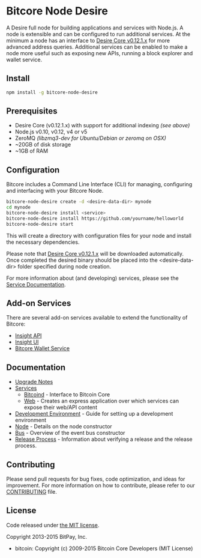 Bitcore Node Desire
============

A Desire full node for building applications and services with Node.js. A node is extensible and can be configured to run additional services. At the minimum a node has an interface to [Desire Core v0.12.1.x](https://github.com/desirecoin/desire/tree/v0.12.1.x) for more advanced address queries. Additional services can be enabled to make a node more useful such as exposing new APIs, running a block explorer and wallet service.

## Install

```bash
npm install -g bitcore-node-desire
```

## Prerequisites

- Desire Core (v0.12.1.x) with support for additional indexing *(see above)*
- Node.js v0.10, v0.12, v4 or v5
- ZeroMQ *(libzmq3-dev for Ubuntu/Debian or zeromq on OSX)*
- ~20GB of disk storage
- ~1GB of RAM

## Configuration

Bitcore includes a Command Line Interface (CLI) for managing, configuring and interfacing with your Bitcore Node.

```bash
bitcore-node-desire create -d <desire-data-dir> mynode
cd mynode
bitcore-node-desire install <service>
bitcore-node-desire install https://github.com/yourname/helloworld
bitcore-node-desire start
```

This will create a directory with configuration files for your node and install the necessary dependencies.

Please note that [Desire Core v0.12.1.x](https://github.com/desirecoin/desire/tree/v0.12.1.x) will be downloaded automatically. Once completed the desired binary should be placed into the &lt;desire-data-dir&gt; folder specified during node creation.

For more information about (and developing) services, please see the [Service Documentation](docs/services.md).

## Add-on Services

There are several add-on services available to extend the functionality of Bitcore:

- [Insight API](https://github.com/desirecoin/insight-api-desire/tree/master)
- [Insight UI](https://github.com/desirecoin/insight-ui-desire/tree/master)
- [Bitcore Wallet Service](https://github.com/desirecoin/bitcore-wallet-service/tree/master)

## Documentation

- [Upgrade Notes](docs/upgrade.md)
- [Services](docs/services.md)
  - [Bitcoind](docs/services/bitcoind.md) - Interface to Bitcoin Core
  - [Web](docs/services/web.md) - Creates an express application over which services can expose their web/API content
- [Development Environment](docs/development.md) - Guide for setting up a development environment
- [Node](docs/node.md) - Details on the node constructor
- [Bus](docs/bus.md) - Overview of the event bus constructor
- [Release Process](docs/release.md) - Information about verifying a release and the release process.

## Contributing

Please send pull requests for bug fixes, code optimization, and ideas for improvement. For more information on how to contribute, please refer to our [CONTRIBUTING](https://github.com/bitpay/bitcore/blob/master/CONTRIBUTING.md) file.

## License

Code released under [the MIT license](https://github.com/bitpay/bitcore-node-desire/blob/master/LICENSE).

Copyright 2013-2015 BitPay, Inc.

- bitcoin: Copyright (c) 2009-2015 Bitcoin Core Developers (MIT License)
